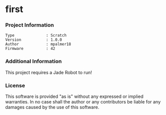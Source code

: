 first
================



### Project Information
```
Type              : Scratch
Version           : 1.0.0
Author            : mpalmer18
Firmware          : 42
```

### Additional Information
This project requires a Jade Robot to run!

### License
This software is provided "as is" without any expressed or implied warranties.  In no case shall the author or any contributors be liable for any damages caused by the use of this software.

